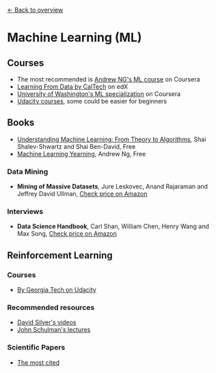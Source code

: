 [← Back to overview](../../../)

# Machine Learning (ML)

## Courses
* The most recommended is [Andrew NG's ML course](https://www.coursera.org/learn/machine-learning) on Coursera
* [Learning From Data by CalTech](https://www.edx.org/course/learning-data-introductory-machine-caltechx-cs1156x-0) on edX
* [University of Washington's ML specialization](https://www.coursera.org/specializations/machine-learning) on Coursera
* [Udacity courses](https://www.udacity.com/courses/machine-learning), some could be easier for beginners

## Books
* [Understanding Machine Learning: From Theory to Algorithms](http://www.cs.huji.ac.il/~shais/UnderstandingMachineLearning/), Shai Shalev-Shwartz and Shai Ben-David, Free
* [Machine Learning Yearning](http://www.mlyearning.org/), Andrew Ng, Free

### Data Mining
* **Mining of Massive Datasets**, Jure Leskovec,‎ Anand Rajaraman and‎ Jeffrey David Ullman, [Check price on Amazon](http://amzn.to/1SW56YH)

### Interviews
* **Data Science Handbook**, Carl Shan,‎ William Chen,‎ Henry Wang and‎ Max Song, [Check price on Amazon](http://amzn.to/1LW0jQU)

## Reinforcement Learning

### Courses
* [By Georgia Tech on Udacity](https://www.udacity.com/course/reinforcement-learning--ud600)

### Recommended resources
* [David Silver's videos](http://rll.berkeley.edu/deeprlcourse/)
* [John Schulman's lectures](http://joschu.net/)

### Scientific Papers
* [The most cited](https://github.com/terryum/awesome-deep-learning-papers#reinforcement-learning--robotics)
